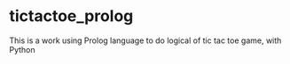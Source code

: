 # tictactoe_prolog
This is a work using Prolog language to do logical of tic tac toe game, with Python
